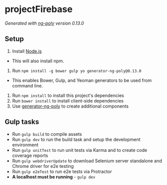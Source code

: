 # projectFirebase

*Generated with [ng-poly](https://github.com/dustinspecker/generator-ng-poly/tree/v0.13.0) version 0.13.0*

## Setup
1. Install [Node.js](http://nodejs.org/)
 - This will also install npm.
1. Run `npm install -g bower gulp yo generator-ng-poly@0.13.0`
 - This enables Bower, Gulp, and Yeoman generators to be used from command line.
1. Run `npm install` to install this project's dependencies
1. Run `bower install` to install client-side dependencies
1. Use [generator-ng-poly](https://github.com/dustinspecker/generator-ng-poly) to create additional components

## Gulp tasks
- Run `gulp build` to compile assets
- Run `gulp dev` to run the build task and setup the development environment
- Run `gulp unitTest` to run unit tests via Karma and to create code coverage reports
- Run `gulp webdriverUpdate` to download Selenium server standalone and Chrome driver for e2e testing
- Run `gulp e2eTest` to run e2e tests via Protractor
 - **A localhost must be running** - `gulp dev`